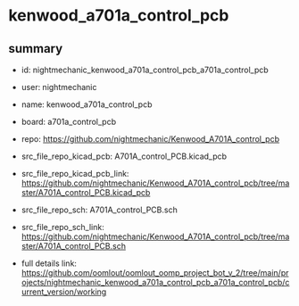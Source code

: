 # kenwood_a701a_control_pcb
 
## summary 
* id: nightmechanic_kenwood_a701a_control_pcb_a701a_control_pcb
* user: nightmechanic
* name: kenwood_a701a_control_pcb
* board: a701a_control_pcb
* repo: https://github.com/nightmechanic/Kenwood_A701A_control_pcb
* src_file_repo_kicad_pcb: A701A_control_PCB.kicad_pcb
* src_file_repo_kicad_pcb_link: https://github.com/nightmechanic/Kenwood_A701A_control_pcb/tree/master/A701A_control_PCB.kicad_pcb


* src_file_repo_sch: A701A_control_PCB.sch
* src_file_repo_sch_link: https://github.com/nightmechanic/Kenwood_A701A_control_pcb/tree/master/A701A_control_PCB.sch
* full details link: https://github.com/oomlout/oomlout_oomp_project_bot_v_2/tree/main/projects/nightmechanic_kenwood_a701a_control_pcb_a701a_control_pcb/current_version/working  







